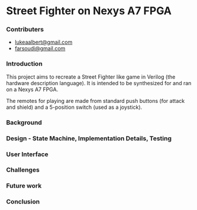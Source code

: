 # Street Fighter on Nexys A7 FPGA

### Contributers
- lukeaalbert@gmail.com
- farsoudi@gmail.com

### Introduction
This project aims to recreate a Street Fighter like game in Verilog (the hardware description language). It is intended to be synthesized for and ran on a Nexys A7 FPGA.

The remotes for playing are made from standard push buttons (for attack and shield) and a 5-position switch (used as a joystick).

### Background 

### Design - State Machine, Implementation Details, Testing

### User Interface

### Challenges

### Future work

### Conclusion
